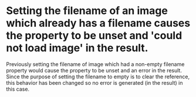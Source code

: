 # Setting the filename of an image which already has a filename causes the property to be unset and 'could not load image' in the result.
Previously setting the filename of image which had a non-empty filename property would cause the property to be unset and an error in the result. Since the purpose of setting the filename to empty is to clear the reference, this behavior has been changed so no error is generated (in the result) in this case.

